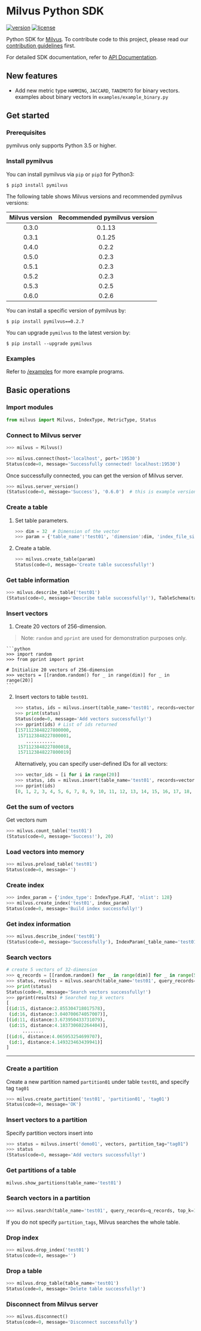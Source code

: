 
# Milvus Python SDK

[![version](https://img.shields.io/pypi/v/pymilvus.svg?color=blue)](https://pypi.org/project/pymilvus/)
[![license](https://img.shields.io/hexpm/l/plug.svg?color=green)](https://github.com/milvus-io/pymilvus/blob/master/LICENSE)

Python SDK for [Milvus](https://github.com/milvus-io/milvus). To contribute code to this project, please read our [contribution guidelines](https://github.com/milvus-io/milvus/blob/master/CONTRIBUTING.md) first.

For detailed SDK documentation, refer to [API Documentation](https://milvus-io.github.io/milvus-sdk-python/pythondoc/v0.2.6/index.html).

## New features

* Add new metric type `HAMMING`, `JACCARD`, `TANIMOTO` for binary vectors. examples about binary vectors in `examples/example_binary.py`

## Get started

### Prerequisites

pymilvus only supports Python 3.5 or higher.

### Install pymilvus

You can install pymilvus via `pip` or `pip3` for Python3:

```shell
$ pip3 install pymilvus
```

The following table shows Milvus versions and recommended pymilvus versions:

|Milvus version| Recommended pymilvus version |
|:-----:|:-----:|
| 0.3.0 | 0.1.13|
| 0.3.1 | 0.1.25|
| 0.4.0 | 0.2.2 |
| 0.5.0 | 0.2.3 |
| 0.5.1 | 0.2.3 |
| 0.5.2 | 0.2.3 |
| 0.5.3 | 0.2.5 |
| 0.6.0 | 0.2.6 |


You can install a specific version of pymilvus by:

```$
$ pip install pymilvus==0.2.7
```

You can upgrade `pymilvus` to the latest version by:

```$
$ pip install --upgrade pymilvus
```

### Examples

Refer to [/examples](/examples) for more example programs.

## Basic operations

### Import modules

```python
from milvus import Milvus, IndexType, MetricType, Status
```

### Connect to Milvus server

```python
>>> milvus = Milvus()

>>> milvus.connect(host='localhost', port='19530')
Status(code=0, message='Successfully connected! localhost:19530')
```
Once successfully connected, you can get the version of Milvus server.

```python
>>> milvus.server_version()
(Status(code=0, message='Success'), '0.6.0')  # this is example version, the real version may vary
```


### Create a table

1. Set table parameters.

    ```python
    >>> dim = 32  # Dimension of the vector
    >>> param = {'table_name':'test01', 'dimension':dim, 'index_file_size':1024, 'metric_type':MetricType.L2}
    ```

2. Create a table.

    ```python
    >>> milvus.create_table(param)
    Status(code=0, message='Create table successfully!')
    ```

### Get table information

```python
>>> milvus.describe_table('test01')
(Status(code=0, message='Describe table successfully!'), TableSchema(table_name='test01', dimension=32, index_file_size=1024, metric_type=<MetricType: L2>))
```

### Insert vectors

1. Create 20 vectors of 256-dimension.

> Note: `random` and `pprint` are used for demonstration purposes only.

    ```python
    >>> import random
    >>> from pprint import pprint

    # Initialize 20 vectors of 256-dimension
    >>> vectors = [[random.random() for _ in range(dim)] for _ in range(20)]
    ```

2. Insert vectors to table `test01`.

    ```python
    >>> status, ids = milvus.insert(table_name='test01', records=vectors)
    >>> print(status)
    Status(code=0, message='Add vectors successfully!')
    >>> pprint(ids) # List of ids returned
    [1571123848227800000,
     1571123848227800001,
        ...........
     1571123848227800018,
     1571123848227800019]
    ```
    
    Alternatively, you can specify user-defined IDs for all vectors:

    ```python
    >>> vector_ids = [i for i in range(20)]
    >>> status, ids = milvus.insert(table_name='test01', records=vectors, ids=vector_ids)
    >>> pprint(ids)
    [0, 1, 2, 3, 4, 5, 6, 7, 8, 9, 10, 11, 12, 13, 14, 15, 16, 17, 18, 19]
    ```

### Get the sum of vectors

Get vectors num

```python
>>> milvus.count_table('test01')
(Status(code=0, message='Success!'), 20)
```

### Load vectors into memory

```python
>>> milvus.preload_table('test01')
Status(code=0, message='')
```

### Create index

```python
>>> index_param = {'index_type': IndexType.FLAT, 'nlist': 128}
>>> milvus.create_index('test01', index_param)
Status(code=0, message='Build index successfully!')
```
### Get index information

```python
>>> milvus.describe_index('test01')
(Status(code=0, message='Successfully'), IndexParam(_table_name='test01', _index_type=<IndexType: FLAT>, _nlist=128))
```

### Search vectors

```python
# create 5 vectors of 32-dimension
>>> q_records = [[random.random() for _ in range(dim)] for _ in range(5)]
>>> status, results = milvus.search(table_name='test01', query_records=q_records, top_k=1, nprobe=8)
>>> print(status)
Status(code=0, message='Search vectors successfully!')
>>> pprint(results) # Searched top_k vectors
[
[(id:15, distance:2.855304718017578),
 (id:16, distance:3.040700674057007)],
[(id:11, distance:3.673950433731079),
 (id:15, distance:4.183730602264404)],
      ........
[(id:6, distance:4.065953254699707),
 (id:1, distance:4.149323463439941)]
]
```
---

### Create a partition

Create a new partition named `partition01` under table `test01`, and specify tag `tag01`

```python
>>> milvus.create_partition('test01', 'partition01', 'tag01')
Status(code=0, message='OK')
```

### Insert vectors to a partition

Specify partition vectors insert into

```python
>>> status = milvus.insert('demo01', vectors, partition_tag="tag01")
>>> status
(Status(code=0, message='Add vectors successfully!')
```

### Get partitions of a table

```python
milvus.show_partitions(table_name='test01')
```
### Search vectors in a partition

```python
>>> milvus.search(table_name='test01', query_records=q_records, top_k=1, nprobe=8, partition_tags=['tag01'])
```

If you do not specify `partition_tags`, Milvus searches the whole table.

### Drop index

```python
>>> milvus.drop_index('test01')
Status(code=0, message='')
```

### Drop a table

```python
>>> milvus.drop_table(table_name='test01')
Status(code=0, message='Delete table successfully!')
```

### Disconnect from Milvus server

```python
>>> milvus.disconnect()
Status(code=0, message='Disconnect successfully')
```






